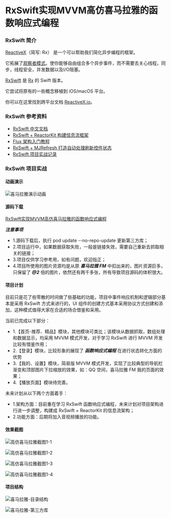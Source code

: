 # RxSwift实现MVVM高仿喜马拉雅的函数响应式编程


### RxSwift 简介

[ReactiveX](http://reactivex.io/)（简写: Rx） 是一个可以帮助我们简化异步编程的框架。

它拓展了[观察者模式](https://zh.wikipedia.org/wiki/%E8%A7%82%E5%AF%9F%E8%80%85%E6%A8%A1%E5%BC%8F)。使你能够自由组合多个异步事件，而不需要去关心线程，同步，线程安全，并发数据以及I/O阻塞。

[RxSwift](https://github.com/ReactiveX/RxSwift) 是 [Rx](https://github.com/Reactive-Extensions/Rx.NET) 的 Swift 版本。

它尝试将原有的一些概念移植到 iOS/macOS 平台。

你可以在这里找到跨平台文档 [ReactiveX.io](http://reactivex.io/)。

<!-- more -->

### RxSwift 参考资料

- [RxSwift 中文文档](https://beeth0ven.github.io/RxSwift-Chinese-Documentation/)
- [RxSwift + ReactorKit 构建信息流框架](https://www.jianshu.com/p/dff7b0368d2b)
- [Flux 架构入门教程](http://www.ruanyifeng.com/blog/2016/01/flux.html)
- [RxSwift + MJRefresh 打造自动处理刷新控件状态](http://blog.csdn.net/lincsdnnet/article/details/78328428)
- [RxSwift 项目实战记录](http://blog.csdn.net/lincsdnnet/article/details/77896404)

### RxSwift 项目实战

#### 动画演示

![喜马拉雅演示动画](http://upload-images.jianshu.io/upload_images/1126310-6fd7c54dc6ffff12.gif?imageMogr2/auto-orient/strip)

#### 源码下载

[RxSwift实现MVVM高仿喜马拉雅的函数响应式编程](https://github.com/sessionCh/RxXMLY)

***注意事项***

- 1.源码下载后，执行 pod update --no-repo-update 更新第三方库；
- 2.项目运行中，如果数据获取失败，一般是链接失效，需要自己重新去抓取相关的链接；
- 3.项目仅供学习参考用，如有问题，欢迎指正；
- 4.项目所使用的图片资源均是从原 ***喜马拉雅 FM*** 中扣出来的，图片资源巨多，只保留了 ***@2*** 倍的图片，依然还有两千多张，所有导致项目源码的体积很大。 

#### 项目计划

目前只是花了些零散的时间做了些基础的功能，项目中事件响应机制和逻辑部分基本是采用 RxSwift 方式来进行的，UI 组件的创建方式基本采用协议方式创建和添加，这种模式值得大家在合适的场合借鉴和采用。

当前已完成以下部分：

- 1.【首页-推荐、精品】模块，其他模块可类比；该模块从数据抓取，数组处理和数据显示，均采用 MVVM 模式开发，对于学习 RxSwift 进行 MVVM 开发比较有借鉴作用；
- 2.【登录】模块，比较形象的展现了 ***函数响应式编程*** 在进行状态转化方面的优势
- 3.【我的、设置】模块，简易版 MVVM 模式开发，实现了比较典型的导航栏渐变和顶部图片下拉缩放的效果，如：QQ 空间，喜马拉雅 FM 我的页面的效果；
- 4.【播放页面】模块待完善。

未来计划从以下两个方面着手：

- 1.架构方面：目前重在学习 RxSwift 函数响应式编程，未来计划对项目架构进行进一步调整，构建成 RxSwift + ReactorKit 的信息流架构；
- 2.功能方面：后期将加入音视频播放的功能。

#### 效果截图

![高仿喜马拉雅截图1-1](http://upload-images.jianshu.io/upload_images/1126310-d4fa407856a53136.png?imageMogr2/auto-orient/strip%7CimageView2/2/w/1240)

![高仿喜马拉雅截图1-2](http://upload-images.jianshu.io/upload_images/1126310-34850bc3e862281c.png?imageMogr2/auto-orient/strip%7CimageView2/2/w/1240)

![高仿喜马拉雅截图1-3](http://upload-images.jianshu.io/upload_images/1126310-9c5eec8b7519c9a0.png?imageMogr2/auto-orient/strip%7CimageView2/2/w/1240)

![高仿喜马拉雅截图1-4](http://upload-images.jianshu.io/upload_images/1126310-7e4192dd98de6071.png?imageMogr2/auto-orient/strip%7CimageView2/2/w/1240)

#### 项目结构

![喜马拉雅-目录结构](http://upload-images.jianshu.io/upload_images/1126310-c54e0e33682b4ccb.png?imageMogr2/auto-orient/strip%7CimageView2/2/w/1240)

![喜马拉雅-第三方库](http://upload-images.jianshu.io/upload_images/1126310-9df8a179885aab1d.png?imageMogr2/auto-orient/strip%7CimageView2/2/w/1240)


